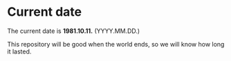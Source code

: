 # Current date

The current date is **1981.10.11.** (YYYY.MM.DD.)

This repository will be good when the world ends, so we will know how long it lasted.
